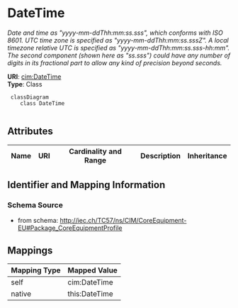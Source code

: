# DateTime


_Date and time as "yyyy-mm-ddThh:mm:ss.sss", which conforms with ISO 8601. UTC time zone is specified as "yyyy-mm-ddThh:mm:ss.sssZ". A local timezone relative UTC is specified as "yyyy-mm-ddThh:mm:ss.sss-hh:mm". The second component (shown here as "ss.sss") could have any number of digits in its fractional part to allow any kind of precision beyond seconds._





**URI**: [cim:DateTime](http://iec.ch/TC57/CIM100#DateTime)<br />
**Type**: Class




```mermaid
 classDiagram
    class DateTime
      
```




<!-- no inheritance hierarchy -->


## Attributes


| Name | URI | Cardinality and Range | Description | Inheritance |
| ---  | --- | --- | --- | --- |









## Identifier and Mapping Information







### Schema Source


* from schema: http://iec.ch/TC57/ns/CIM/CoreEquipment-EU#Package_CoreEquipmentProfile





## Mappings

| Mapping Type | Mapped Value |
| ---  | ---  |
| self | cim:DateTime |
| native | this:DateTime |




